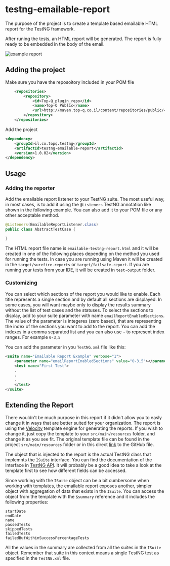 # testng-emailable-report
The purpose of the project is to create a template based emailable HTML report for the TestNG framework. 

After runing the tests, an HTML report will be generated. The report is fully ready to be embedded in the body of the email.

![example report](https://raw.githubusercontent.com/wiki/Top-Q/testng-emailable-report/report.png)

## Adding the project

Make sure you have the reposoitory included in your POM file
```xml
	<repositories>
		<repository>
			<id>Top-Q_plugin_repo</id>
			<name>Top-Q Public</name>
			<url>http://maven.top-q.co.il/content/repositories/public/</url>
		</repository>
	</repositories>
```

Add the project

```XML
<dependency>
	<groupId>il.co.topq.testng</groupId>
	<artifactId>testng-emailable-report</artifactId>
	<version>1.0.02</version>
</dependency>
```

## Usage

### Adding the reporter
Add the emailable report listener to your TestNG suite. The most useful way, in most cases, is to add it using the `@Listeners` 
TestNG annotation like shown in the following example. You can also add it to your POM file or any other acceptable method.

```Java
@Listeners(EmailableReportListener.class)
public class AbstractTestCase {

}

```

The HTML report file name is `emailable-testng-report.html` and it will be created in one of the following places depending on the method you used for running the tests. 
In case you are running using Maven it will be created in the `target/surefire-reports` or `target/failsafe-report`.
If you are running your tests from your IDE, it will be created in `test-output` folder.

### Customizing

You can select which sections of the report you would like to enable. Each title represents a single section and by default all sections are displayed. In some cases, you will want maybe only to display the results summary without the list of test cases and the statuses. 
To select the sections to display, add to your suite parameter with name `emailReportEnabledSections`. The value of the parameter is integeres (zero based), that are representing the index of the sections you want to add to the report. You can add the indexes in a comma separated list and you can also use `-` to represent index ranges. For example `0-3,5`

You can add the parameter in you `TestNG.xml` file like this:

```xml
<suite name="Emailable Report Example" verbose="1">
	<parameter name="emailReportEnabledSections" value="0-3,5"></parameter>
	<test name="First Test">
	.
	.
	.
	</test>
</suite>
```


## Extending the Report

There wouldn't be much purpose in this report if it didn't allow you to easly change it in ways that are better suited for your organization. 
The report is using the [Velocity](http://velocity.apache.org/) template engine for generating the reports. If you wish to change it, just copy the template to your `src/main/resources` folder, and change it as you see fit. 
The original template file can be found in the project `src/main/resources` folder or in this direct [link](https://github.com/Top-Q/testng-emailable-report/blob/master/src/main/resources/report.vm) to the GitHub file.

The object that is injected to the report is the actual TestNG class that implemnts the `ISuite` interface. You can find the documentation of the interface in [TestNG API](https://static.javadoc.io/org.testng/testng/6.8.17/org/testng/ISuite.html). It will probably be a good idea to take a look at the template first to see how different fields can be accessed.

Since working with the `ISuite` object can be a bit cumbersome when working with templates, the emailable report exposes another, simpler object with aggregation of data that exists in the `ISuite`. You can access the object from the template with the `$summary` reference and it includes the following properties:

```
startDate
endDate
name
passedTests
skippedTests
failedTests
failedButWithinSuccessPercentageTests
```

All the values in the summary are collected from all the suites in the `ISuite` object. Remember that suite in this context means a single TestNG test as specified in the `TestNG.xml` file.

